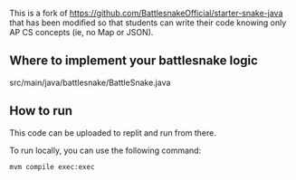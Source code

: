 This is a fork of https://github.com/BattlesnakeOfficial/starter-snake-java that has been modified so that students can write their code knowing only AP CS concepts (ie, no Map or JSON).

## Where to implement your battlesnake logic

src/main/java/battlesnake/BattleSnake.java

## How to run

This code can be uploaded to replit and run from there.

To run locally, you can use the following command:

```
mvm compile exec:exec
```

